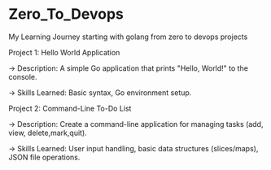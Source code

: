 # Zero_To_Devops
My Learning Journey starting with golang from zero to devops projects

Project 1: Hello World Application

->  Description: A simple Go application that prints "Hello, World!" to the console.

->  Skills Learned: Basic syntax, Go environment setup.

Project 2: Command-Line To-Do List

->  Description: Create a command-line application for managing tasks (add, view, delete,mark,quit).

->  Skills Learned: User input handling, basic data structures (slices/maps), JSON file operations.
